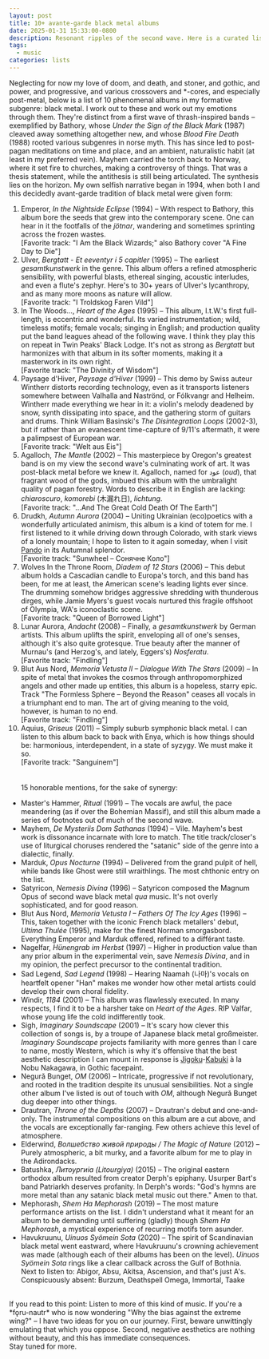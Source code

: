 ```yaml
---
layout: post
title: 10+ avante-garde black metal albums
date: 2025-01-31 15:33:00-0800
description: Resonant ripples of the second wave. Here is a curated list of 10+ aesthetically experimental black metal albums (and one demo) I love. Yes, love.
tags:
  - music
categories: lists
---
```

Neglecting for now my love of doom, and death, and stoner, and gothic, and power, and progressive, and various crossovers and  \*-cores, and especially post-metal, below is a list of 10 phenomenal albums in my formative subgenre: black metal. I work out to these and work out my emotions through them. They're distinct from a first wave of thrash-inspired bands – exemplified by Bathory, whose *Under the Sign of the Black Mark* (1987) cleaved away something altogether new, and whose *Blood Fire Death* (1988) rooted various subgenres in norse myth. This has since led to post-pagan meditations on time and place, and an ambient, naturalistic habit (at least in my preferred vein). Mayhem carried the torch back to Norway, where it set fire to churches, making a controversy of things. That was a thesis statement, while the antithesis is still being articulated. The synthesis lies on the horizon. My own selfish narrative began in 1994, when both I and this decidedly avant-garde tradition of black metal were given form:
<br>
1. Emperor, *In the Nightside Eclipse* (1994) – With respect to Bathory, this album bore the seeds that grew into the contemporary scene. One can hear in it the footfalls of the *jötnar*, wandering and sometimes sprinting across the frozen wastes.<br>\[Favorite track: "I Am the Black Wizards;" also Bathory cover "A Fine Day to Die"\]<br>
2. Ulver, *Bergtatt - Et eeventyr i 5 capitler* (1995) – The earliest *gesamtkunstwerk* in the genre. This album offers a refined atmospheric sensibility, with powerful blasts, ethereal singing, acoustic interludes, and even a flute's zephyr. Here's to 30+ years of Ulver's lycanthropy, and as many more moons as nature will allow.<br>\[Favorite track: "I Troldskog Faren Vild"\]<br>
3. In The Woods..., *Heart of the Ages* (1995) – This album, I.t.W.'s first full-length, is eccentric and wonderful. Its varied instrumentation; wild, timeless motifs; female vocals; singing in English; and production quality put the band leagues ahead of the following wave. I think they play this on repeat in Twin Peaks' Black Lodge. It's not as strong as *Bergtatt* but harmonizes with that album in its softer moments, making it a masterwork in its own right.<br>\[Favorite track: "The Divinity of Wisdom"\]<br>
4. Paysage d'Hiver, *Paysage d'Hiver* (1999) – This demo by Swiss auteur Wintherr distorts recording technology, even as it transports listeners somewhere between Valhalla and Naströnd, or Fólkvangr and Helheim. Wintherr made everything we hear in it: a violin's melody deadened by snow, synth dissipating into space, and the gathering storm of guitars and drums. Think William Basinski's *The Disintegration Loops* (2002-3), but if rather than an evanescent time-capture of 9/11's aftermath, it were a palimpsest of European war.<br>\[Favorite track: "Welt aus Eis"\]<br>
5. Agalloch, *The Mantle* (2002) – This masterpiece by Oregon's greatest band is on my view the second wave's culminating work of art. It was post-black metal before we knew it. Agalloch, named for عود (*oud*), that fragrant wood of the gods, imbued this album with the umbralight quality of pagan forestry. Words to describe it in English are lacking: *chiaroscuro*, *komorebi* (木漏れ日), *lichtung*.<br>\[Favorite track: "...And The Great Cold Death Of The Earth"\]<br>
6. Drudkh, *Autumn Aurora* (2004) – Uniting Ukrainian (eco)poetics with a wonderfully articulated animism, this album is a kind of totem for me. I first listened to it while driving down through Colorado, with stark views of a lonely mountain; I hope to listen to it again someday, when I visit [Pando](https://en.wikipedia.org/wiki/Pando_(tree)) in its Autumnal splendor.<br>\[Favorite track: "Sunwheel – Сонячне Коло"\]<br>
7. Wolves In the Throne Room, *Diadem of 12 Stars* (2006) – This debut album holds a Cascadian candle to Europa's torch, and this band has been, for me at least, the American scene's leading lights ever since. The drumming somehow bridges aggressive shredding with thunderous dirges, while Jamie Myers's guest vocals nurtured this fragile offshoot of Olympia, WA's iconoclastic scene.<br>\[Favorite track: "Queen of Borrowed Light"\]<br>
8. Lunar Aurora, *Andacht* (2008) – Finally, a *gesamtkunstwerk* by German artists. This album uplifts the spirit, enveloping all of one's senses, although it's also quite grotesque. True beauty after the manner of Murnau's (and Herzog's, and lately, Eggers's) *Nosferatu*.<br>\[Favorite track: "Findling"\]<br>
9. Blut Aus Nord, *Memoria Vetusta II – Dialogue With The Stars* (2009) – In spite of metal that invokes the cosmos through anthropomorphized angels and other made up entities, this album is a hopeless, starry epic. Track "The Formless Sphere – Beyond the Reason" ceases all vocals in a triumphant end to man. The art of giving meaning to the void, however, is human to no end.<br>\[Favorite track: "Findling"\]<br>
10. Aquius, *Griseus* (2011) – Simply suburb symphonic black metal. I can listen to this album back to back with Enya, which is how things should be: harmonious, interdependent, in a state of syzygy. We must make it so.<br>\[Favorite track: "Sanguinem"\]<br><br><br>
15 honorable mentions, for the sake of synergy:<br>
- Master's Hammer, *Ritual* (1991) – The vocals are awful, the pace meandering (as if over the Bohemian Massif), and still this album made a series of footnotes out of much of the second wave.
- Mayhem, *De Mysteriis Dom Sathanas* (1994) – Vile. Mayhem's best work is dissonance incarnate with lore to match. The title track/closer's use of liturgical choruses rendered the "satanic" side of the genre into a dialectic, finally.
- Marduk, *Opus Nocturne* (1994) – Delivered from the grand pulpit of hell, while bands like Ghost were still wraithlings. The most chthonic entry on the list.
- Satyricon, *Nemesis Divina* (1996) – Satyricon composed the Magnum Opus of second wave black metal *qua* music. It's not overly sophisticated, and for good reason.
- Blut Aus Nord, *Memoria Vetusta I – Fathers Of The Icy Ages* (1996) – This, taken together with the iconic French black metallers' debut, *Ultima Thulée* (1995), make for the finest Norman smorgasbord. Everything Emperor and Marduk offered, refined to a différant taste.
- Nagelfar, *Hünengrab im Herbst* (1997) – Higher in production value than any prior album in the experimental vein, save *Nemesis Divina*, and in my opinion, the perfect precursor to the continental tradition.
- Sad Legend, *Sad Legend* (1998) – Hearing Naamah (나마)'s vocals on heartfelt opener "Han" makes me wonder how other metal artists could develop their own choral fidelity.
- Windir, *1184* (2001) – This album was flawlessly executed. In many respects, I find it to be a harsher take on *Heart of the Ages*. RIP Valfar, whose young life the cold indifferently took.
- Sigh, *Imaginary Soundscape* (2001) – It's scary how clever this collection of songs is, by a troupe of Japanese black metal großmeister. *Imaginary Soundscape* projects familiarity with more genres than I care to name, mostly Western, which is why it's offensive that the best aesthetic description I can mount in response is [Jigoku](https://www.youtube.com/watch?v=b8MdhLepdUE)-[Kabuki](https://www.youtube.com/watch?v=OJgXU98lp8I) à la Nobu Nakagawa, in Gothic facepaint.
- Negurǎ Bunget, *OM* (2006) – Intricate, progressive if not revolutionary, and rooted in the tradition despite its unusual sensibilities. Not a single other album I've listed is out of touch with *OM*, although Negurǎ Bunget dug deeper into other things.
- Drautran, *Throne of the Depths* (2007) – Drautran's debut and one-and-only. The instrumental compositions on this album are a cut above, and the vocals are exceptionally far-ranging. Few others achieve this level of atmosphere.
- Elderwind, *Волшебство живой природы / The Magic of Nature* (2012) – Purely atmospheric, a bit murky, and a favorite album for me to play in the Adirondacks.
- Batushka, *Литоургиiа (Litourgiya)* (2015) – The original eastern orthodox album resulted from creator Derph's epiphany. Usurper Bart's band Patriarkh deserves profanity. In Derph's words: "God's hymns are more metal than any satanic black metal music out there." Amen to that.
- Mephorash, *Shem Ha Mephorash* (2019) – The most mature performance artists on the list. I didn't understand what it meant for an album to be demanding until suffering (gladly) though *Shem Ha Mephorash*, a mystical experience of recurring motifs torn asunder.
- Havukruunu, *Uinuos Syömein Sota* (2020) – The spirit of Scandinavian black metal went eastward, where Havukruunu's crowning achievement was made (although each of their albums has been on the level). *Uinuos Syömein Sota* rings like a clear callback across the Gulf of Bothnia.<br>
Next to listen to: Abigor, Absu, Akitsa, Ascension, and that's just A's.
Conspicuously absent: Burzum, Deathspell Omega, Immortal, Taake
<br>
If you read to this point: Listen to more of this kind of music. If you're a *fǫru-nautr* who is now wondering "Why the bias against the extreme wing?" – I have two ideas for you on our journey. First, beware unwittingly emulating that which you oppose. Second, negative aesthetics are nothing without beauty, and this has immediate consequences.<br>
Stay tuned for more.
